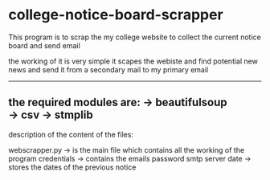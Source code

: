 # college-notice-board-scrapper
This program is to scrap the my college website to collect the current notice board and send email 

the working of it is very simple it scapes the webiste and find potential new news and send it from a secondary mail to my primary email 

----------------------------------------------------------------------------------------------------------------------------------------
the required modules are:
-> beautifulsoup  
-> csv
-> stmplib  
----------------------------------------------------------------------------------------------------------------------------------------

description of the content of the files:

webscrapper.py -> is the main file which contains all the working of the program
credentials -> contains the emails password smtp server 
date -> stores the dates of the previous notice
